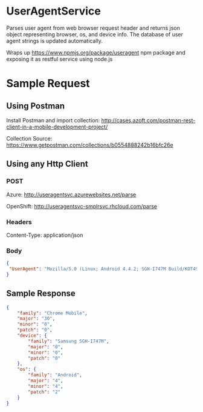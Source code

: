 # UserAgentService

Parses user agent from web browser request header and returns json object representing browser, os, and device info.
The database of user agent strings is updated automatically.

Wraps up https://www.npmjs.org/package/useragent npm package and exposing it as restful service using node.js

# Sample Request

## Using Postman

Install Postman and import collection: 
http://cases.azoft.com/postman-rest-client-in-a-mobile-development-project/

Collection Source: 
https://www.getpostman.com/collections/b0554888242b16bfc26e

## Using any Http Client

### POST
Azure: http://useragentsvc.azurewebsites.net/parse

OpenShift: http://useragentsvc-smplrsvc.rhcloud.com/parse

### Headers
Content-Type: application/json

### Body
``` Json
{
 "UserAgent": "Mozilla/5.0 (Linux; Android 4.4.2; SGH-I747M Build/KOT49H) AppleWebKit/537.36 (KHTML, like Gecko) Version/4.0 Chrome/30.0.0.0 Mobile Safari/537.36"
}
```

## Sample Response
``` Json
{
    "family": "Chrome Mobile",
    "major": "30",
    "minor": "0",
    "patch": "0",
    "device": {
        "family": "Samsung SGH-I747M",
        "major": "0",
        "minor": "0",
        "patch": "0"
    },
    "os": {
        "family": "Android",
        "major": "4",
        "minor": "4",
        "patch": "2"
    }
}
```
